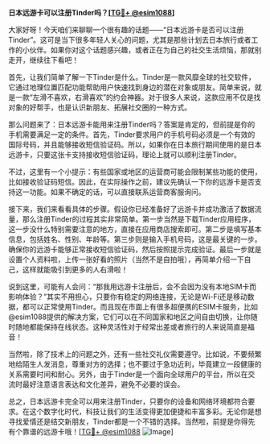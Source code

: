 **日本远游卡可以注册Tinder吗？[[TG💪+ @esim1088](https://t.me/s/esim1088)]**

大家好呀！今天咱们来聊聊一个很有趣的话题——“日本远游卡是否可以注册Tinder”。这可是当下很多年轻人关心的问题，尤其是那些计划去日本旅行或者工作的小伙伴。如果你对这个话题感兴趣，或者正在为自己的社交生活烦恼，那就别走开，继续往下看吧！

首先，让我们简单了解一下Tinder是什么。Tinder是一款风靡全球的社交软件，它通过地理位置匹配功能帮助用户快速找到身边的潜在对象或朋友。简单来说，就是一款“左滑不喜欢，右滑喜欢”的约会神器。对于很多人来说，这款应用不仅是找对象的好帮手，也是认识新朋友、拓展社交圈的一种方式。

那么问题来了：日本远游卡能用来注册Tinder吗？答案是肯定的，但前提是你的手机需要满足一定的条件。首先，Tinder要求用户的手机号码必须是一个有效的国际号码，并且能够接收短信验证码。所以，如果你在日本旅行期间使用的是日本远游卡，只要这张卡支持接收短信验证码，理论上就可以顺利注册Tinder。

不过，这里有一个小提示：有些国家或地区的运营商可能会限制某些功能的使用，比如接收验证码短信。因此，在实际操作之前，建议先确认一下你的远游卡是否支持这一功能。如果不确定的话，可以直接联系运营商客服询问。

接下来，我们来看看具体的步骤。假设你已经准备好了远游卡并成功激活了数据流量，那么注册Tinder的过程其实非常简单。第一步当然是下载Tinder应用程序，这一步没什么特别需要注意的地方，直接在应用商店搜索即可。第二步是填写基本信息，包括姓名、性别、年龄等。第三步则是输入手机号码，这是最关键的一步。确保你的远游卡能够正常接收短信验证码，然后按照提示完成验证。最后一步就是设置个人资料啦，上传一张好看的照片（当然不是自拍哦），再简单介绍一下自己，这样就能吸引到更多的人右滑啦！

说到这里，可能有人会问：“那我用远游卡注册后，会不会因为没有本地SIM卡而影响体验？”其实不用担心，只要你有稳定的网络连接，无论是Wi-Fi还是移动数据，都可以正常使用Tinder。而且现在市面上有很多超便携的ESIM卡服务，比如@esim1088提供的解决方案，它们可以在不同国家和地区之间自由切换，让你随时随地都能保持在线状态。这种灵活性对于经常出差或者旅行的人来说简直是福音！

当然啦，除了技术上的问题之外，还有一些社交礼仪需要遵守。比如说，不要频繁地给陌生人发消息，尊重对方的选择；也不要过于急功近利，毕竟建立一段健康的关系需要时间和耐心。另外，由于Tinder是一个面向全球用户的平台，所以在交流时最好注意语言表达和文化差异，避免不必要的误会。

总之，日本远游卡完全可以用来注册Tinder，只要你的设备和网络环境都符合要求。在这个数字化时代，科技让我们的生活变得更加便捷和丰富多彩。无论你是想寻找爱情还是结交新朋友，Tinder都是一个不错的选择。当然啦，前提是你得先有个靠谱的远游卡哦！[[TG💪+ @esim1088](https://t.me/s/esim1088) ![Image](https://i.postimg.cc/4NQfJmqS/Snipaste-2025-05-13-00-14-12.png)]